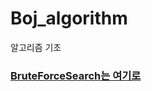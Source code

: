 # Boj_algorithm
알고리즘 기초

### [BruteForceSearch는 여기로](https://github.com/namekun/algorithm_brute-force-search-zero)
